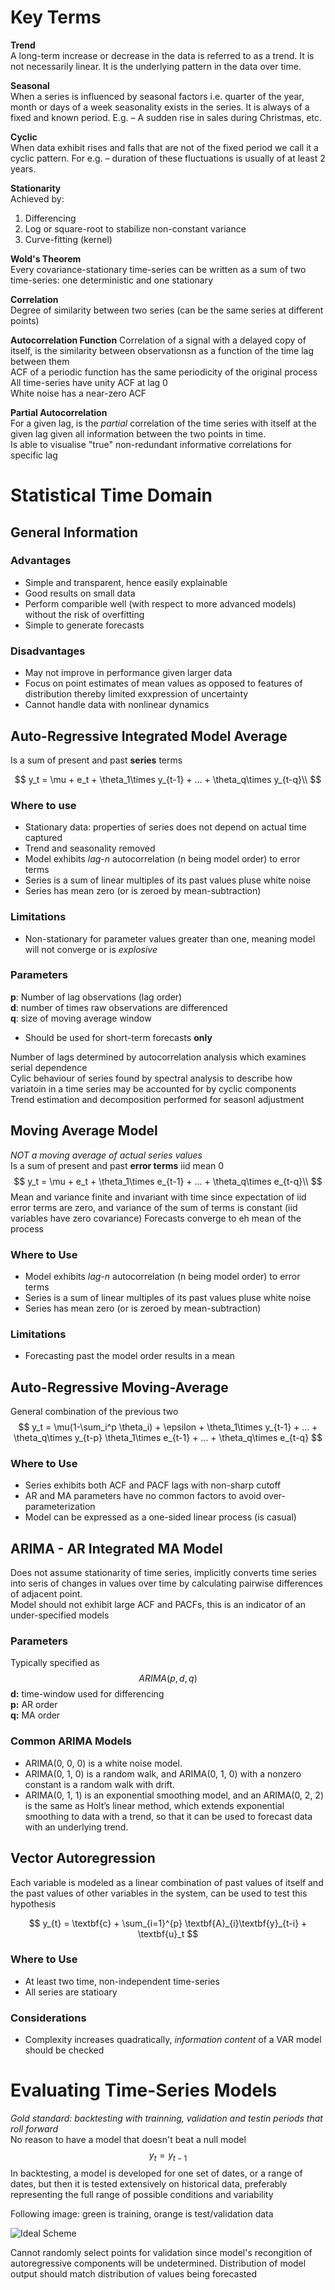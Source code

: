 # Key Terms  
**Trend**  
A long-term increase or decrease in the data is referred to as a trend. It is not necessarily linear. It is the underlying pattern in the data over time.  

**Seasonal**  
When a series is influenced by seasonal factors i.e. quarter of the year, month or days of a week seasonality exists in the series. It is always of a fixed and known period. E.g. – A sudden rise in sales during Christmas, etc.

**Cyclic**  
When data exhibit rises and falls that are not of the fixed period we call it a cyclic pattern. For e.g. – duration of these fluctuations is usually of at least 2 years.  

**Stationarity**  
Achieved by:
1. Differencing  
2. Log or square-root to stabilize non-constant variance  
3. Curve-fitting (kernel)  

**Wold's Theorem**  
Every covariance-stationary time-series can be written as a sum of two time-series: one deterministic and one stationary  

**Correlation**  
Degree of similarity between two series (can be the same series at different points)

**Autocorrelation Function**
Correlation of a signal with a delayed copy of itself, is the similarity between observationsn as a function of the time lag between them    
ACF of a periodic function has the same periodicity of the original process  
All time-series have unity ACF at lag 0  
White noise has a near-zero ACF 

**Partial Autocorrelation**  
For a given lag, is the *partial* correlation of the time series with itself at the given lag given all information between the two points in time.  
Is able to visualise "true" non-redundant informative correlations for specific lag


# Statistical Time Domain
## General Information
### Advantages  
- Simple and transparent, hence easily explainable
- Good results on small data
- Perform comparible well (with respect to more advanced models) without the risk of overfitting
- Simple to generate forecasts 

### Disadvantages 
- May not improve in performance given larger data
- Focus on point estimates of mean values as opposed to features of distribution thereby limited exxpression of uncertainty  
- Cannot handle data with nonlinear dynamics

## Auto-Regressive Integrated Model Average  
Is a sum of present and past **series** terms  

$$
y_t = \mu + e_t + \theta_1\times y_{t-1} + ... + \theta_q\times y_{t-q}\\
$$
### Where to use  
- Stationary data: properties of series does not depend on actual time captured  
- Trend and seasonality removed
- Model exhibits *lag-n* autocorrelation (n being model order) to error terms  
- Series is a sum of linear multiples of its past values pluse white noise  
- Series has mean zero (or is zeroed by mean-subtraction)

### Limitations  
- Non-stationary for parameter values greater than one, meaning model will not converge or is *explosive*

### Parameters  
**p**: Number of lag observations (lag order)  
**d**: number of times raw observations are differenced  
**q**: size of moving average window  
- Should be used for short-term forecasts **only**  

Number of lags determined by autocorrelation analysis which examines serial dependence  
Cylic behaviour of series found by spectral analysis to describe how variatoin in a time series may be accounted for by cyclic components  
Trend estimation and decomposition performed for seasonl adjustment

## Moving Average Model  
*NOT a moving average of actual series values*  
Is a sum of present and past **error terms** iid mean $0$  
$$
y_t = \mu + e_t + \theta_1\times e_{t-1} + ... + \theta_q\times e_{t-q}\\
$$
Mean and variance finite and invariant with time since expectation of iid error terms are zero, and variance of the sum of terms is constant (iid variables have zero covariance)
Forecasts converge to eh mean of the process

### Where to Use
- Model exhibits *lag-n* autocorrelation (n being model order) to error terms  
- Series is a sum of linear multiples of its past values pluse white noise  
- Series has mean zero (or is zeroed by mean-subtraction)

### Limitations  
- Forecasting past the model order results in a mean  


## Auto-Regressive Moving-Average  
General combination of the previous two  
$$
y_t = \mu(1-\sum_i^p \theta_i) + \epsilon + \theta_1\times y_{t-1} + ... + \theta_q\times y_{t-p} \theta_1\times e_{t-1} + ... + \theta_q\times e_{t-q}
$$

### Where to Use
- Series exhibits both ACF and PACF lags with non-sharp cutoff  
- AR and MA parameters have no common factors to avoid over-parameterization  
- Model can be expressed as a one-sided linear process (is casual)  

## ARIMA - AR Integrated MA Model
Does not assume stationarity of time series, implicitly converts time series into seris of changes in values over time by calculating pairwise differences of adjacent point.  
Model should not exhibit large ACF and PACFs, this is an indicator of an under-specified models

### Parameters  
Typically specified as 
$$
ARIMA(p, d, q)
$$
**d:** time-window used for differencing  
**p:** AR order  
**q:** MA order  

### Common ARIMA Models  
- ARIMA(0, 0, 0) is a white noise model.
- ARIMA(0, 1, 0) is a random walk, and ARIMA(0, 1, 0) with a nonzero constant is a random walk with drift.
- ARIMA(0, 1, 1) is an exponential smoothing model, and an ARIMA(0, 2, 2) is the same as Holt’s linear method, which extends exponential smoothing to data with a trend, so that it can be used to forecast data with an underlying trend.  

## Vector Autoregression  
Each variable is modeled as a linear combination of past values of itself and the past values of other variables in the system, can be used to test this hypothesis

$$
y_{t} = \textbf{c} + \sum_{i=1}^{p} \textbf{A}_{i}\textbf{y}_{t-i} + \textbf{u}_t
$$

### Where to Use  
- At least two time, non-independent time-series  
- All series are statioary  

### Considerations  
- Complexity increases quadratically, *information content* of a VAR model should be checked

# Evaluating Time-Series Models  
*Gold standard: backtesting with trainning, validation and testin periods that roll forward*  
No reason to have a model that doesn't beat a null model 
$$
y_t = y_{t-1}
$$
In backtesting, a model is developed for one set of dates, or a range of dates, but then it is tested extensively on historical data, preferably representing the full range of possible conditions and variability

Following image: green is training, orange is test/validation data

![Ideal Scheme](assets/time-series/evaluation-cross-validation.png)

Cannot randomly select points for validation since model's recongition of autoregressive components will be undetermined. 
Distribution of model output should match distribution of values being forecasted